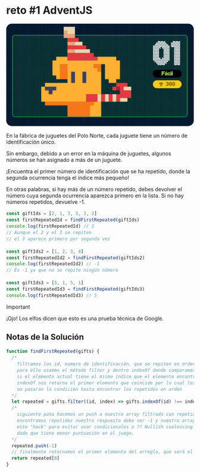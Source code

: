 # reto #1 AdventJS

<img src="./reto1.png" style="border-radius: 15px">

En la fábrica de juguetes del Polo Norte, cada juguete tiene un número de identificación único.

Sin embargo, debido a un error en la máquina de juguetes, algunos números se han asignado a más de un juguete.

¡Encuentra el primer número de identificación que se ha repetido, donde la segunda ocurrencia tenga el índice más pequeño!

En otras palabras, si hay más de un número repetido, debes devolver el número cuya segunda ocurrencia aparezca primero en la lista. Si no hay números repetidos, devuelve -1.

```javascript
const giftIds = [2, 1, 3, 5, 3, 2]
const firstRepeatedId = findFirstRepeated(giftIds)
console.log(firstRepeatedId) // 3
// Aunque el 2 y el 3 se repiten
// el 3 aparece primero por segunda vez

const giftIds2 = [1, 2, 3, 4]
const firstRepeatedId2 = findFirstRepeated(giftIds2)
console.log(firstRepeatedId2) // -1
// Es -1 ya que no se repite ningún número

const giftIds3 = [5, 1, 5, 1]
const firstRepeatedId3 = findFirstRepeated(giftIds3)
console.log(firstRepeatedId3) // 5

```
> [!IMPORTANT]
¡Ojo! Los elfos dicen que esto es una prueba técnica de Google.

## Notas de la Solución

```javascript
function findFirstRepeated(gifts) {
  /*
    filtramos los id, numero de identificación, que se repiten en orden de aparición
    para ello usamos el método filter y dentro indexOf donde comparamos 
    si el elemento actual tiene el mismo índice que el elemento encontrado
    indexOf nos retorna el primer elemento que coincide por lo cual los primeros valores
    no pasaran la condición hasta encontrar los repetidos en orden
  */
  let repeated = gifts.filter((id, index) => gifts.indexOf(id) !== index)
  /* 
    siguiente paso hacemos un push a nuestro array filtrado con repetidos, dado que si no
    encontramos repetidos nuestro respuesta debe ser -1 y nuestro array estará vacío, podemos usar
    este "hack" para evitar usar condicionales o ?? Nullish coalescing operator
    dado que tiene menor puntuación en el juego.
  */
  repeated.push(-1)
  // finalmente retornamos el primer elemento del arreglo, que será el primer repetido en aparecer en la lista o el -1
  return repeated[0]
}

```